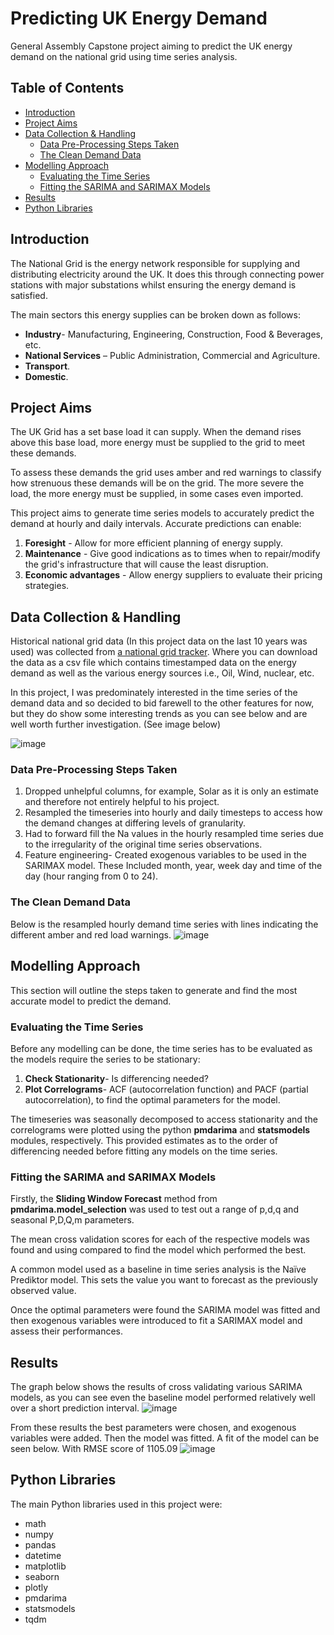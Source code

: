 # Predicting UK Energy Demand
General Assembly Capstone project aiming to predict the UK energy demand on the national grid using time series analysis.

## Table of Contents
* [Introduction](#introduction)
* [Project Aims](#project-aims)
* [Data Collection & Handling](#data-collection--handling)
   * [Data Pre-Processing Steps Taken](#data-pre-processing-steps-taken)
   * [The Clean Demand Data](#the-clean-demand-data)    
* [Modelling Approach](#modelling-approach)
   * [Evaluating the Time Series](#evaluating-the-time-series)
   * [Fitting the SARIMA and SARIMAX Models](#fitting-the-sarima-and-sarimax-models)
* [Results](#results) 
* [Python Libraries](#python-libraries) 


## Introduction 
The National Grid is the energy network responsible for supplying and distributing electricity around the UK. It does this through connecting power stations with major substations whilst ensuring the energy demand is satisfied. 

The main sectors this energy supplies can be broken  down as follows:
* **Industry**- Manufacturing, Engineering, Construction, Food & Beverages, etc. 
* **National Services** – Public Administration, Commercial and Agriculture. 
* **Transport**.
* **Domestic**. 

   
## Project Aims
The UK Grid has a set base load it can supply. When the demand rises above this base load, more energy must be supplied to the grid to meet these demands. 
   
To assess these demands the grid uses amber and red warnings to classify how strenuous these demands will be on the grid. The more severe the load, the more energy must be supplied, in some cases even imported. 

This project aims to generate time series models to accurately predict the demand at hourly and daily intervals. 
Accurate predictions can enable: 
   1) **Foresight** - Allow for more efficient planning of energy supply. 
   2) **Maintenance** - Give good indications as to times when to repair/modify the grid's infrastructure that                           will cause the least disruption. 
   3) **Economic advantages** - Allow energy suppliers to evaluate their pricing strategies.  
 

## Data Collection & Handling
Historical national grid data (In this project data on the last 10 years was used) was collected from [a national grid tracker](https://www.gridwatch.templar.co.uk/). Where you can download the data as a csv file which contains timestamped data on the energy demand as well as the various energy sources i.e., Oil, Wind, nuclear, etc.

In this project, I was predominately interested in the time series of the demand data and so decided to bid farewell to the other features for now, but they do show some interesting trends as you can see below and are well worth further investigation. (See image below)

![image](https://user-images.githubusercontent.com/74314773/112242472-d6d65400-8c43-11eb-9534-375409dc2943.png)

### Data Pre-Processing Steps Taken
1) Dropped unhelpful columns, for example, Solar as it is only an estimate and therefore not entirely helpful to his project.
2) Resampled the timeseries into hourly and daily timesteps to access how the demand changes at differing levels of granularity.  
3) Had to forward fill the Na values in the hourly resampled time series due to the irregularity of the original time series observations.
4) Feature engineering- Created exogenous variables to be used in the SARIMAX model. These Included month, year, week day and time of the day (hour ranging from 0 to 24).

### The Clean Demand Data 
Below is the resampled hourly demand time series with lines indicating the different amber and red load warnings. 
![image](https://user-images.githubusercontent.com/74314773/112237613-f0bf6900-8c3a-11eb-89ae-96b3e25d6488.png)

## Modelling Approach
This section will outline the steps taken to generate and find the most accurate model to predict the demand. 
### Evaluating the Time Series
Before any modelling can be done, the time series has to be evaluated as the models require the series to be stationary: 
1) **Check Stationarity**- Is differencing needed?
2) **Plot Correlograms**- ACF (autocorrelation function) and PACF (partial autocorrelation), to find the optimal parameters for the model. 

The timeseries was seasonally decomposed to access stationarity and the correlograms were plotted using the python **pmdarima** and **statsmodels** modules, respectively. This provided estimates as to the order of differencing needed before fitting any models on the time series. 

### Fitting the SARIMA and SARIMAX Models
Firstly, the **Sliding Window Forecast** method from **pmdarima.model_selection** was used to test out a range of p,d,q and seasonal P,D,Q,m parameters. 

The mean cross validation scores for each of the respective models was found and using compared to find the model which performed the best. 

A common model used as a baseline in time series analysis is the Naïve Prediktor
model. This sets the value you want to forecast as the previously observed value. 

Once the optimal parameters were found the SARIMA model was fitted and then exogenous variables were introduced to fit a SARIMAX model and assess their performances.


## Results 
The graph below shows the results of cross validating various SARIMA models, as you can see even the baseline model performed relatively well over a short prediction interval. 
![image](https://user-images.githubusercontent.com/74314773/112645996-f8e7f600-8e3e-11eb-9eb1-4511564778d9.png)

From these results the best parameters were chosen, and exogenous variables were added. Then the model was fitted. A fit of the model can be seen below. With RMSE score of 1105.09
![image](https://user-images.githubusercontent.com/74314773/112646385-4f553480-8e3f-11eb-801c-c4a88f4bdc48.png)

## Python Libraries
The main Python libraries used in this project were: 
* math
* numpy
* pandas
* datetime
* matplotlib
* seaborn
* plotly
* pmdarima
* statsmodels
* tqdm 
